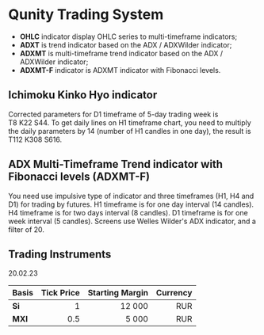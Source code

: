 # Qunity Trading System

* **OHLC** indicator display OHLC series to multi-timeframe indicators;
* **ADXT** is trend indicator based on the ADX / ADXWilder indicator;
* **ADXMT** is multi-timeframe trend indicator based on the ADX / ADXWilder indicator;
* **ADXMT-F** indicator is ADXMT indicator with Fibonacci levels.

## Ichimoku Kinko Hyo indicator

Corrected parameters for D1 timeframe of 5-day trading week is T8&nbsp;K22&nbsp;S44. To get daily lines on H1 timeframe chart, you need to multiply the daily parameters by 14 (number of H1 candles in one day), the result is T112&nbsp;K308&nbsp;S616.

## ADX Multi-Timeframe Trend indicator with Fibonacci levels (ADXMT-F)

You need use impulsive type of indicator and three timeframes (H1, H4 and D1) for trading by futures. H1 timeframe is for one day interval (14&nbsp;candles). H4 timeframe is for two days interval (8&nbsp;candles). D1 timeframe is for one week interval (5&nbsp;candles). Screens use Welles Wilder's ADX indicator, and a filter of 20.

## Trading Instruments

20.02.23

|  Basis  | Tick Price | Starting Margin | Currency |
| ------- | ----------:| ---------------:| --------:|
| **Si**  |          1 |          12 000 |      RUR |
| **MXI** |        0.5 |           5 000 |      RUR |

